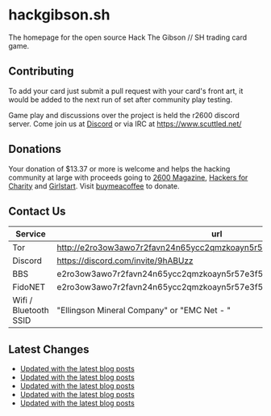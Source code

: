# hackgibson.sh
The homepage for the open source Hack The Gibson // SH trading card game.


## Contributing

To add your card just submit a pull request with your card's front art, it would be added to the next run of set after community play testing.

Game play and discussions over the project is held the r2600 discord server. Come join us at [Discord](https://discord.com/invite/9hABUzz) or via IRC at https://www.scuttled.net/


## Donations

Your donation of $13.37 or more is welcome and helps the hacking community at large with proceeds going to [2600 Magazine](https://2600.com/), [Hackers for Charity](https://hackersforcharity.org) and [Girlstart](https://girlstart.org).  Visit [buymeacoffee](https://www.buymeacoffee.com/hackgibson.sh) to donate.


## Contact Us

Service | url
-|-
Tor | http://e2ro3ow3awo7r2favn24n65ycc2qmzkoayn5r57e3f56nvjwdcgg32ad.onion
Discord | https://discord.com/invite/9hABUzz
BBS | e2ro3ow3awo7r2favn24n65ycc2qmzkoayn5r57e3f56nvjwdcgg32ad.onion:23
FidoNET | e2ro3ow3awo7r2favn24n65ycc2qmzkoayn5r57e3f56nvjwdcgg32ad.onion:24554
Wifi / Bluetooth SSID | "Ellingson Mineral Company" or "EMC Net - <fidonet address>"

## Latest Changes
<!-- BLOG-POST-LIST:START -->
- [Updated with the latest blog posts](https://github.com/DFW2600/hackgibson.sh/commit/952a00c62b66a574536af1ea2f05af1abd275a8f)
- [Updated with the latest blog posts](https://github.com/DFW2600/hackgibson.sh/commit/bcdeac00b49e53af1e56d3a918f0a97e029f8c4b)
- [Updated with the latest blog posts](https://github.com/DFW2600/hackgibson.sh/commit/520b9fdd1c533db6c6a17487fa68719556a90dea)
- [Updated with the latest blog posts](https://github.com/DFW2600/hackgibson.sh/commit/a7677eedd296ea90872a61e1f8fb1b95abe3d157)
- [Updated with the latest blog posts](https://github.com/DFW2600/hackgibson.sh/commit/cd5a05775b7f86593621ee8d2003294567c292d7)
<!-- BLOG-POST-LIST:END -->
